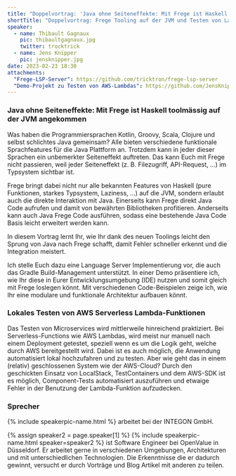 ```yaml
---
title: "Doppelvortrag: 'Java ohne Seiteneffekte: Mit Frege ist Haskell toolmässig auf der JVM angekommen' und 'Lokales Testen von AWS Serverless Lambda-Funktionen'"
shortTitle: "Doppelvortrag: Frege Tooling auf der JVM und Testen von Lambda-Funktionen"
speaker:
  - name: Thibault Gagnaux
    pic: thibaultgagnaux.jpg
    twitter: trocktrick
  - name: Jens Knipper
    pic: jensknipper.jpg
date: 2023-02-23 18:30
attachments:
  "Frege-LSP-Server": https://github.com/tricktron/frege-lsp-server
  "Demo-Projekt zu Testen von AWS-Lambdas": https://github.com/JensKnipper/testing-aws-lambdas
---
```


### Java ohne Seiteneffekte: Mit Frege ist Haskell toolmässig auf der JVM angekommen

Was haben die Programmiersprachen Kotlin, Groovy, Scala, Clojure und selbst schlichtes Java gemeinsam? Alle bieten verschiedene funktionale Sprachfeatures für die Java Plattform an. Trotzdem kann in jeder dieser Sprachen ein unbemerkter Seiteneffekt auftreten. Das kann Euch mit Frege nicht passieren, weil jeder Seiteneffekt (z. B. Filezugriff, API-Request, ...) im Typsystem sichtbar ist.

Frege bringt dabei nicht nur alle bekannten Features von Haskell (pure Funktionen, starkes Typsystem, Laziness, ...) auf die JVM, sondern erlaubt auch die direkte Interaktion mit Java. Einerseits kann Frege direkt Java Code aufrufen und damit von bewährten Bibliotheken profitieren. Anderseits kann auch Java Frege Code ausführen, sodass eine bestehende Java Code Basis leicht erweitert werden kann.

In diesem Vortrag lernt Ihr, wie Ihr dank des neuen Toolings leicht den Sprung von Java nach Frege schafft, damit Fehler schneller erkennt und die Integration meistert.

Ich stelle Euch dazu eine Language Server Implementierung vor, die auch das Gradle Build-Management unterstützt. In einer Demo präsentiere ich, wie Ihr diese in Eurer Entwicklungsumgebung (IDE) nutzen und somit gleich mit Frege loslegen könnt. Mit verschiedenen Code-Beispielen zeige ich, wie Ihr eine modulare und funktionale Architektur aufbauen könnt.

### Lokales Testen von AWS Serverless Lambda-Funktionen

Das Testen von Microservices wird mittlerweile hinreichend praktiziert.
Bei Serverless-Functions wie AWS Lambdas, wird meist nur manuell nach einem Deployment getestet, speziell wenn es um die Logik geht, welche durch AWS bereitgestellt wird. Dabei ist es auch möglich, die Anwendung automatisiert lokal hochzufahren und zu testen. Aber wie geht das in einem (relativ) geschlossenen System wie der AWS-Cloud?
Durch den geschickten Einsatz von LocalStack, TestContainers und dem AWS-SDK ist es möglich, Component-Tests automatisiert auszuführen und etwaige Fehler in der Benutzung der Lambda-Funktion aufzudecken.

### Sprecher

{% include speakerpic-name.html %} arbeitet bei der INTEGON GmbH.

{% assign speaker2 = page.speaker[1] %}
{% include speakerpic-name.html speaker=speaker2 %} ist Software Engineer bei OpenValue in Düsseldorf. Er arbeitet gerne in verschiedenen Umgebungen, Architekturen und mit unterschiedlichen Technologien. Die Erkenntnisse die er dadurch gewinnt, versucht er durch Vorträge und Blog Artikel mit anderen zu teilen.

